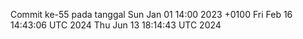 Commit ke-55 pada tanggal Sun Jan 01 14:00 2023 +0100
Fri Feb 16 14:43:06 UTC 2024
Thu Jun 13 18:14:43 UTC 2024
